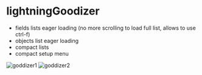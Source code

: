 # lightningGoodizer

 - fields lists eager loading (no more scrolling to load full list, allows to use ctrl-f)
 - objects list eager loading
 - compact lists
 - compact setup menu

![goddizer1](https://i.ibb.co/4J62bQ2/goodizer1.png)
![goddizer2](https://i.ibb.co/yqB8SC9/goodizer2.png)
